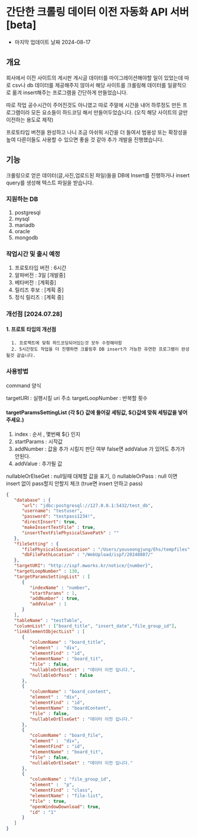 # 간단한 크롤링 데이터 이전 자동화 API 서버 [beta]
- 마지막 업데이트 날짜 2024-08-17

## 개요
회사에서 이전 사이트의 게시판 게시글 데이터를 마이그레이션해야할 
일이 있었는데 따로 csv나 db 데이터를 제공해주지 않아서
해당 사이트를 크롤링해 데이터를 일괄적으로 옮겨 insert해주는 프로그램을 간단하게 만들었습니다.

따로 작업 공수시간이 주어진것도 아니였고 따로 주말에 시간을 내어 하루정도 만든 프로그램이라
모든 요소들이 하드코딩 해서 만들어두었습니다. (오직 해당 사이트의 글만 이전하는 용도로 제작)

프로토타입 버전을 완성하고 나니 조금 아쉬워 시간을 더 들여서 범용성 또는 확장성을 높여 다른이들도 사용할 수 있으면
좋을 것 같아 추가 개발을 진행했습니다.


## 기능

크롤링으로 얻은 데이터(글,사진,업로드된 파일)들을 
DB에 Insert를 진행하거나 insert query를 생성해 텍스트 파일을 받습니다.


### 지원하는 DB
1. postgresql
2. mysql
3. mariadb
4. oracle
5. mongodb

### 작업시간 및 출시 예정
1. 프로토타입 버전 : 6시간
2. 알파버전 : 3일 [개발중] 
3. 베타버전 : [계획중]
4. 릴리즈 후보 : [계획 중]
5. 정식 릴리즈 : [계획 중]

### 개선점 [2024.07.28]

#### 1. 프로토 타입의 개선점 
      1. 프로젝트에 맞춰 하드코딩되어있는것 모두 수정해야함
      2. 5시간정도 작업을 더 진행하면 크롤링후 DB insert가 가능한 유연한 프로그램이 완성 될것 같습니다.


### 사용방법


command 양식

targetURI : 실행시킬 uri 주소
targetLoopNumber : 반복할 횟수

#### targetParamsSettingList (각 ${} 값에 들어갈 세팅값, ${}값에 맞춰 세팅값을 넣어주세요.)
1. index : 순서 , 몇번째 ${} 인지
2. startParams : 시작값
3. addNumber : 값을 추가 시킬지 판단 여부 false면 addValue 가 있어도 추가가 안된다.
4. addValue : 추가될 값


nullableOrElseGet : null일때 대체할 값을 표기, ()
nullableOrPass : null 이면 insert 없이 pass할지 안할지 체크 (true면 insert 안하고 pass)




```json
{
   "database" : {
      "url": "jdbc:postgresql://127.0.0.1:5432/test_db",
      "username": "testuser",
      "password": "testpass1234!",
      "directInsert": true,
      "makeInsertTextFile" : true,
      "insertTextFilePhysicalSavePath" : ""
   },
   "fileSetting" : {
      "filePhysicalSaveLocation" : "/Users/youseongjung/Ehs/tempfiles",
      "dbFilePathLocation" : "/WebUpload/ispf/20240807/"
   },
   "targetURI": "http://ispf.mworks.kr/notice/{number}",
   "targetLoopNumber" : 130,
   "targetParamsSettingList" : [
      {
         "indexName" : "number",
         "startParams" : 1,
         "addNumber" : true,
         "addValue" : 1
      }
   ],
   "tableName" : "testTable",
   "columnList" : ["board_title", "insert_date","file_group_id"],
   "linkElementObjectList" : [
      {
         "columnName" : "board_title",
         "element" :  "div",
         "elementFind" : "id",
         "elementName" : "board_tit",
         "file" : false,
         "nullableOrElseGet" : "데이터 이전 입니다.",
         "nullableOrPass" : false
      },
      {
         "columnName" : "board_content",
         "element" :  "div",
         "elementFind" : "id",
         "elementName" : "boardContent",
         "file" : false,
         "nullableOrElseGet" : "데이터 이전 입니다."
      },
      {
         "columnName" : "board_file",
         "element" :  "div",
         "elementFind" : "id",
         "elementName" : "board_tit",
         "file" : false,
         "nullableOrElseGet" : "데이터 이전 입니다."
      },
      {
         "columnName" : "file_group_id",
         "element" :  "p",
         "elementFind" : "class",
         "elementName" : "file-list",
         "file" : true,
         "openWindowDownload": true,
         "id" : "1"
      }
   ]
}




```